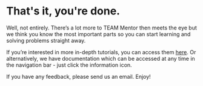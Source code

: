 # That's it, you're done.

Well, not entirely. There’s a lot more to TEAM Mentor then meets the eye but we think you know the most important parts so you can start learning and solving problems straight away.

If you’re interested in more in-depth tutorials, you can access them [here](help/index.html). Or alternatively, we have documentation which can be accessed at any time in the navigation bar - just click the information icon.

If you have any feedback, please send us an email. Enjoy!
